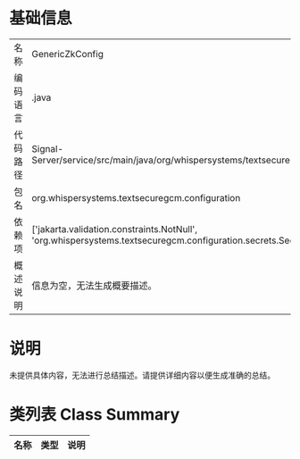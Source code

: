 # 基础信息

|      |      |
|------|------|
| 名称 | GenericZkConfig |
| 编码语言 | .java |
| 代码路径 | Signal-Server/service/src/main/java/org/whispersystems/textsecuregcm/configuration/GenericZkConfig.java |
| 包名 | org.whispersystems.textsecuregcm.configuration |
| 依赖项 | ['jakarta.validation.constraints.NotNull', 'org.whispersystems.textsecuregcm.configuration.secrets.SecretBytes'] |
| 概述说明 | 信息为空，无法生成概要描述。 |

# 说明

未提供具体内容，无法进行总结描述。请提供详细内容以便生成准确的总结。

# 类列表 Class Summary

| 名称   | 类型  | 说明 |
|-------|------|-------------|




